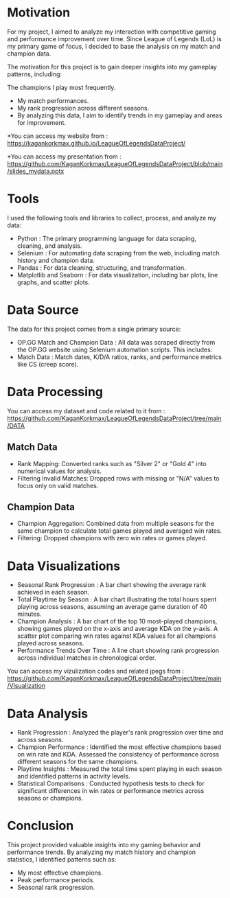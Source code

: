 <h1>Motivation</h1>

For my project, I aimed to analyze my interaction with competitive gaming and performance improvement over time. Since League of Legends (LoL) is my primary game of focus, I decided to base the analysis on my match and champion data.

The motivation for this project is to gain deeper insights into my gameplay patterns, including:

The champions I play most frequently.
* My match performances.
* My rank progression across different seasons.
* By analyzing this data, I aim to identify trends in my gameplay and areas for improvement.

*You can access my website from : https://kagankorkmax.github.io/LeagueOfLegendsDataProject/

*You can access my presentation from : https://github.com/KaganKorkmax/LeagueOfLegendsDataProject/blob/main/slides_mydata.pptx

<h1>Tools</h1>

I used the following tools and libraries to collect, process, and analyze my data:

* Python : The primary programming language for data scraping, cleaning, and analysis.
* Selenium : For automating data scraping from the web, including match history and champion data.
* Pandas : For data cleaning, structuring, and transformation.
* Matplotlib and Seaborn : For data visualization, including bar plots, line graphs, and scatter plots.


<h1>Data Source</h1>

The data for this project comes from a single primary source:

* OP.GG Match and Champion Data : All data was scraped directly from the OP.GG website using Selenium automation scripts. This includes:
* Match Data : Match dates, K/D/A ratios, ranks, and performance metrics like CS (creep score).


<h1>Data Processing</h1>

You can access my dataset and code related to it from : https://github.com/KaganKorkmax/LeagueOfLegendsDataProject/tree/main/DATA

<h2>Match Data</h2>

* Rank Mapping: Converted ranks such as "Silver 2" or "Gold 4" into numerical values for analysis.
* Filtering Invalid Matches: Dropped rows with missing or "N/A" values to focus only on valid matches.

<h2>Champion Data</h2>

* Champion Aggregation: Combined data from multiple seasons for the same champion to calculate total games played and averaged win rates.
* Filtering: Dropped champions with zero win rates or games played.





<h1>Data Visualizations</h1>

* Seasonal Rank Progression : A bar chart showing the average rank achieved in each season.
* Total Playtime by Season : A bar chart illustrating the total hours spent playing across seasons, assuming an average game duration of 40 minutes.
* Champion Analysis : A bar chart of the top 10 most-played champions, showing games played on the x-axis and average KDA on the y-axis.
A scatter plot comparing win rates against KDA values for all champions played across seasons.
* Performance Trends Over Time : A line chart showing rank progression across individual matches in chronological order.

You can access my vizulization codes and related jpegs from : https://github.com/KaganKorkmax/LeagueOfLegendsDataProject/tree/main/Visualization


<h1>Data Analysis</h1>

* Rank Progression : Analyzed the player's rank progression over time and across seasons.
* Champion Performance : Identified the most effective champions based on win rate and KDA.
Assessed the consistency of performance across different seasons for the same champions.
* Playtime Insights : Measured the total time spent playing in each season and identified patterns in activity levels.
* Statistical Comparisons : Conducted hypothesis tests to check for significant differences in win rates or performance metrics across seasons or champions.

<h1>Conclusion</h1>

This project provided valuable insights into my gaming behavior and performance trends. By analyzing my match history and champion statistics, I identified patterns such as:

* My most effective champions.
* Peak performance periods.
* Seasonal rank progression.

